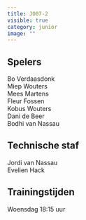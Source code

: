 ```yaml
---
title: JO07-2
visible: true
category: junior
image: ""
---
```

## Spelers

Bo Verdaasdonk\
M﻿iep Wouters\
M﻿ees Martens\
F﻿leur Fossen\
K﻿obus Wouters\
D﻿ani de Beer\
B﻿odhi van Nassau

## Technische staf

Jordi van Nassau\
E﻿velien Hack

## Trainingstijden

W﻿oensdag 18:15 uur